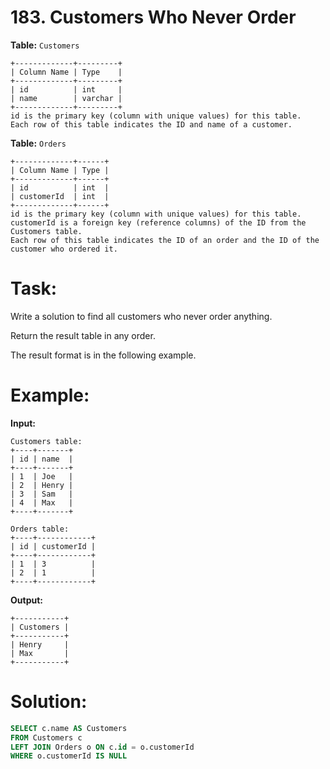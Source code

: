 # 183. Customers Who Never Order

**Table:** ```Customers```

```
+-------------+---------+
| Column Name | Type    |
+-------------+---------+
| id          | int     |
| name        | varchar |
+-------------+---------+
id is the primary key (column with unique values) for this table.
Each row of this table indicates the ID and name of a customer.
```

**Table:** ```Orders```

```
+-------------+------+
| Column Name | Type |
+-------------+------+
| id          | int  |
| customerId  | int  |
+-------------+------+
id is the primary key (column with unique values) for this table.
customerId is a foreign key (reference columns) of the ID from the Customers table.
Each row of this table indicates the ID of an order and the ID of the customer who ordered it.
```

# **Task:**

Write a solution to find all customers who never order anything.

Return the result table in any order.

The result format is in the following example.

# **Example:**

**Input:**

```
Customers table:
+----+-------+
| id | name  |
+----+-------+
| 1  | Joe   |
| 2  | Henry |
| 3  | Sam   |
| 4  | Max   |
+----+-------+

Orders table:
+----+------------+
| id | customerId |
+----+------------+
| 1  | 3          |
| 2  | 1          |
+----+------------+
```

**Output:**

```
+-----------+
| Customers |
+-----------+
| Henry     |
| Max       |
+-----------+
```

# **Solution:**

``` SQL
SELECT c.name AS Customers
FROM Customers c
LEFT JOIN Orders o ON c.id = o.customerId
WHERE o.customerId IS NULL
```